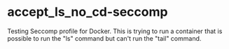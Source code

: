 # accept_ls_no_cd-seccomp

Testing Seccomp profile for Docker. This is trying to run a container that is possible to run the "ls" command but can't run the "tail" command. 
